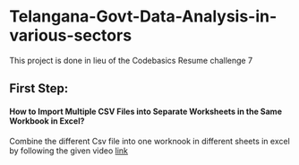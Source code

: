# Telangana-Govt-Data-Analysis-in-various-sectors
This project is done in lieu of the Codebasics Resume challenge 7

## First Step:
#### How to Import Multiple CSV Files into Separate Worksheets in the Same Workbook in Excel?
Combine the different Csv file into one worknook in different sheets in excel by following the given video [link](https://www.youtube.com/watch?v=ecUEXE0OhqU&t=1s)
